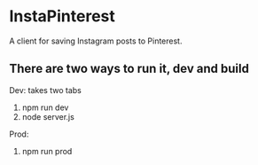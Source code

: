
# InstaPinterest

A client for saving Instagram posts to Pinterest.

## There are two ways to run it, dev and build

Dev: takes two tabs
1. npm run dev
2. node server.js

Prod:
1. npm run prod
